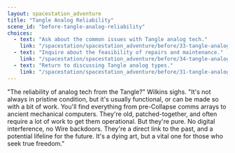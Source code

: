 ```yaml
---
layout: spacestation_adventure
title: "Tangle Analog Reliability"
scene_id: "before-tangle-analog-reliability"
choices:
  - text: "Ask about the common issues with Tangle analog tech."
    link: "/spacestation/spacestation_adventure/before/33-tangle-analog-issues"
  - text: "Inquire about the feasibility of repairs and maintenance."
    link: "/spacestation/spacestation_adventure/before/34-tangle-analog-repair-maintenance"
  - text: "Return to discussing Tangle analog types."
    link: "/spacestation/spacestation_adventure/before/31-tangle-analog-types"
---
```


"The reliability of analog tech from the Tangle?" Wilkins sighs. "It's not always in pristine condition, but it's usually functional, or can be made so with a bit of work. You'll find everything from pre-Collapse comms arrays to ancient mechanical computers. They're old, patched-together, and often require a lot of work to get them operational. But they're pure. No digital interference, no Wire backdoors. They're a direct link to the past, and a potential lifeline for the future. It's a dying art, but a vital one for those who seek true freedom."
